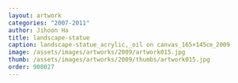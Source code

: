 ```yaml
---
layout: artwork
categories: "2007-2011"
author: Jihoon Ha
title: landscape-statue
caption: landscape-statue_acrylic,_oil on canvas_165×145㎝_2009
image: /assets/images/artworks/2009/artwork015.jpg
thumb: /assets/images/artworks/2009/thumbs/artwork015.jpg
order: 908027
---
```

